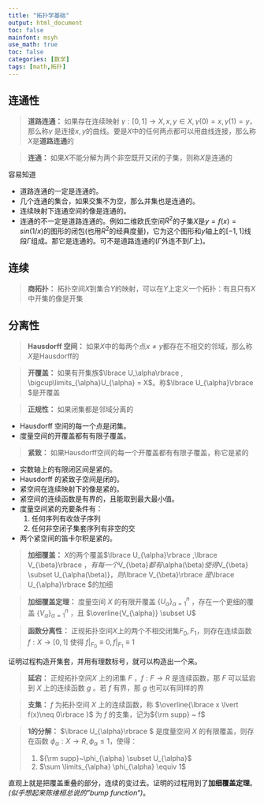 ```yaml
---
title: "拓扑学基础"
output: html_document
toc: false
mainfont: msyh
use_math: true
toc: false
categories: [数学]
tags: [math,拓扑]
---
```

<meta http-equiv='Content-Type' content='text/html; charset=utf-8' />

## 连通性 ##

> **道路连通：** 如果存在连续映射 $\gamma: [0,1] \rightarrow X, x,y\in X, \gamma(0) = x, \gamma(1) = y$，那么称$\gamma$ 是连接$x,y$的曲线。要是$X$中的任何两点都可以用曲线连接，那么称$X$是**道路连通**的

> **连通：** 如果$X$不能分解为两个非空既开又闭的子集，则称$X$是连通的

容易知道
* 道路连通的一定是连通的。
* 几个连通的集合，如果交集不为空，那么并集也是连通的。
* 连续映射下连通空间的像是连通的。
* 连通的不一定是道路连通的。例如二维欧氏空间$R^2$的子集$X$是$y=f(x)=sin(1/x)$的图形的闭包(也用$R^2$的经典度量)，它为这个图形和$y$轴上的$[-1,1]$线段$\Gamma$组成。那它是连通的。可不是道路连通的($\Gamma$外连不到$\Gamma$上)。

## 连续 ##

> **商拓扑：** 拓扑空间$X$到集合$Y$的映射，可以在$Y$上定义一个拓扑：有且只有$X$中开集的像是开集

## 分离性 ##

> **Hausdorff 空间：** 如果$X$中的每两个点$x \neq y$都存在不相交的邻域，那么称$X$是Hausdorff的

> **开覆盖：** 如果有开集族$\lbrace U_\alpha\rbrace , \bigcup\limits_{\alpha}U_{\alpha} = X$。称$\lbrace U_{\alpha}\rbrace $是开覆盖

> **正规性：** 如果闭集都是邻域分离的

* Hausdorff 空间的每一个点是闭集。
* 度量空间的开覆盖都有有限子覆盖。

> **紧致：** 如果Hausdorff空间的每一个开覆盖都有有限子覆盖，称它是紧的

* 实数轴上的有限闭区间是紧的。
* Hausdorff 的紧致子空间是闭的。
* 紧空间在连续映射下的像是紧的。
* 紧空间的连续函数是有界的，且能取到最大最小值。
* 度量空间紧的充要条件有：
	1. 任何序列有收敛子序列
	2. 任何非空闭子集套序列有非空的交
* 两个紧空间的笛卡尔积是紧的。

> **加细覆盖：** $X$的两个覆盖$\lbrace U_{\alpha}\rbrace ,\lbrace V_{\beta}\rbrace $，有每一个$V_{\beta}$都有$\alpha(\beta)$使得$V_{\beta} \subset U_{\alpha(\beta)}$，则$\lbrace V_{\beta}\rbrace $是$\lbrace U_{\alpha}\rbrace $的加细

> **加细覆盖定理：** 度量空间 $X$ 的有限开覆盖 $\lbrace U_{\alpha} \rbrace ^n_{\alpha=1}$ ，存在一个更细的覆盖 $\lbrace V_{\alpha} \rbrace^n _{\alpha = 1}$ ，且 $\overline{V_{\alpha}} \subset U$

> **函数分离性：** 正规拓扑空间$X$上的两个不相交闭集$F_0,F_1$，则存在连续函数 $f:X\rightarrow [0,1]$ 使得 $f\lvert_{F_0 }\equiv 0,f\lvert_{F_1 }\equiv 1$

证明过程构造开集套，并用有理数标号，就可以构造出一个来。

> **延宕：** 正规拓扑空间$X$ 上的闭集 $F$ ，$f:F\rightarrow R$ 是连续函数，那 $F$ 可以延宕到 $X$ 上的连续函数 $g$ 。若 $f$ 有界，那 $g$ 也可以有同样的界

> **支集：** $f$ 为拓扑空间 $X$ 上的连续函数，称 $\overline{\lbrace x \lvert f(x)\neq 0\rbrace }$ 为 $f$ 的支集，记为${\rm supp} ~ f$

> **1的分解：** $\lbrace U_{\alpha}\rbrace $ 是度量空间 $X$ 的有限覆盖，则存在函数 $\phi_{\alpha}: X \rightarrow R, \phi_{\alpha}\le 1$，使得：
> 1. ${\rm supp}~\phi_{\alpha} \subset U_{\alpha}$
> 2. $\sum \limits_{\alpha} \phi_{\alpha} \equiv 1$

直观上就是把覆盖重叠的部分，连续的变过去。证明的过程用到了**加细覆盖定理**。*(似乎想起来陈维桓总说的”bump function“)*。

